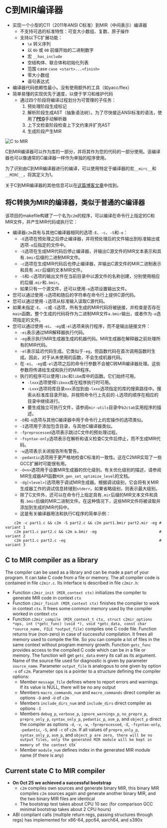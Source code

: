 # C到MIR编译器
  * 实现一个小型的C11（2011年ANSI C标准）到MIR（中间表示）编译器
    * 不支持可选的标准特性：可变大小数组、复数、原子操作
    * 支持以下C扩展功能：
      * `\e` 转义序列
      * 以 `0b` 或 `0B` 前缀开始的二进制数字
      * 宏 `__has_include`
      * 空结构体、联合体和初始化列表
      * 范围 case `case <start>...<finish>`
      * 零大小数组
      * 语句表达式
  * 编译器代码依赖性最小。没有使用额外的工具（如yacc/flex）
  * 简单易懂的实现优先于速度，以便于学习和维护代码
    * 通过四个阶段将编译过程划分为可管理的子任务：
      1. 预处理阶段生成标记
      2. 解析阶段生成AST（抽象语法树）。为了尽快接近ANSI标准的语法，使用了[**PEG**](https://en.wikipedia.org/wiki/Parsing_expression_grammar)手动解析器
      3. 上下文检查阶段检查上下文约束并扩充AST
      4. 生成阶段产生MIR

  ![C to MIR](c2mir.svg)

  C到MIR编译器可以作为库的一部分，并将其作为您的代码的一部分使用。该编译器也可以像通常的C编译器一样作为单独的程序使用。

  为了识别由C到MIR编译器进行的编译，可以使用特定于编译器的宏`__mirc__`和`__MIRC__`，将其定义为1。

  关于C到MIR编译器的其他信息可以在[这篇博客文章](https://developers.redhat.com/blog/2021/04/27/the-mir-c-interpreter-and-just-in-time-jit-compiler)中找到。
  
## 将C转换为MIR的编译器，类似于普通的C编译器

该项目的makefile构建了一个名为`c2m`的程序，可以编译在命令行上指定的C和MIR文件，并产生MIR代码或执行它：

- 编译器`c2m`具有与其他C编译器相同的选项`-E`、`-c`、`-S`和`-o`：
  - `-E`选项在预处理之后停止编译器，并将预处理后的文件输出到标准输出或选项`-o`后指定的文件中。
  - `-S`选项在生成MIR代码后停止编译器，并输出C源文件的MIR文本表示和具有`.bmir`后缀的二进制MIR文件。
  - `-c`选项在生成MIR代码后也停止编译器，并输出C源文件的MIR二进制表示和具有`.mir`后缀的文本MIR文件。
  - `-S`和`-c`选项的输出文件在当前目录中以源文件的名称创建，分别使用相应的后缀`.mir`和`.bmir`。
  - 如果只有一个源文件，还可以使用`-o`选项设置输出文件。
- 您可以通过使用`-s`选项和随后的字符串在命令行上提供C源代码。
- 您可以通过使用`-i`选项从标准输入读取C源代码。
- 如果未指定`-E`、`-c`或`-S`选项，所有生成的MIR代码将被链接，并检查是否存在`main`函数。整个生成的代码将作为二进制MIR文件`a.bmir`输出，或者作为`-o`选项指定的文件。
- 您可以通过使用`-ei`、`-eg`或`-el`选项来执行程序，而不是输出链接文件：
  - `-ei`表示通过MIR解释器执行代码。
  - `-eg`表示执行MIR生成器生成的机器代码。MIR生成器在解释器之前处理所有的MIR代码。
  - `-el`表示延迟代码生成。它类似于`-eg`，但函数代码在首次调用函数时生成。因此，对于从未使用的函数，不会生成机器代码。
  - 在`-ei`、`-eg`或`-el`选项之后的命令行参数不会被C转MIR编译器处理。这些参数将传递给生成和执行的MIR程序。
  - 执行的程序可以使用`libc`和`libm`库中的函数。它们始终可用。
    - `-lxxx`选项使得`libxxx`库在程序执行时可用。
    - `-Lxxx`选项将库目录`xxx`添加到由`-lxxx`选项指定的库的搜索路径中。搜索从标准库目录开始，并按照命令行上先前的`-L`选项的顺序在相应的目录中继续进行。
    - 要生成独立可执行文件，请参阅`mir-utils`目录中`b2ctab`实用程序的描述。
  - `-D`和`-U`选项与其他C编译器中用于命令行上的宏操作的选项类似。
  - `-I`选项用于添加包含目录，与其他C编译器类似。
  - `-fpreprocessed`选项表示跳过C文件的预处理过程。
  - `-fsyntax-only`选项表示在解析和语义检查C文件后停止，而不生成MIR代码。
  - `-w`选项表示关闭报告所有警告。
  - `-pedantic`选项用于更严格地检查C标准的一致性。这在C2MIR实现了一些GCC扩展时可能很有用。
  - `-O<n>`选项用于设置MIR生成器的优化级别。有关优化级别的描述，请参阅MIR生成器API函数`MIR_gen_set_optimize_level`的文档。
  - `-dg[<level>]`选项用于调试MIR生成器。根据调试级别，它会将有关MIR生成器工作的调试信息转储到`stderr`。如果省略级别，则表示最大级别。
  - 除了C文件外，还可以在命令行上指定具有`.mir`后缀的MIR文本文件和具有`.bmir`后缀的MIR二进制文件。在这种情况下，这些MIR文件将被读取并添加到生成的MIR代码中。
  - 这是有关编译器用法和执行C程序的简单示例：
```
	c2m -c part1.c && c2m -S part2.c && c2m part1.bmir part2.mir -eg # variant 1
	c2m part1.c part2.c && c2m a.bmir -eg                            # variant 2
	c2m part1.c part2.c -eg                                          # variant 3
```

## C to MIR compiler as a library
  The compiler can be used as a library and can be made a part of your
  program.  It can take C code from a file or memory. The all compiler
  code is contained in file `c2mir.c`. Its interface is described in
  file `c2mir.h`:
  * Function `c2mir_init (MIR_context ctx)` initializes the compiler to generate MIR code in context `ctx`
  * Function `c2mir_finish (MIR_context ctx)` finishes the compiler to
    work in context `ctx`.  It frees some common memory used by the compiler
    worked in context `ctx`
  * Function `c2mir_compile (MIR_context_t ctx, struct c2mir_options *ops, int (*getc_func) (void *),
                             void *getc_data, const char *source_name, FILE *output_file)`
    compiles one C code file.  Function returns true (non-zero) in case of
    successful compilation. It frees all memory used to compile the
    file.  So you can compile a lot of files in the same context
    without program memory growth.  Function `getc_func` provides
    access to the compiled C code which can be
    in a file or memory.  The function will get `getc_data` every its call as its argument.
    Name of the source file used for diagnostic
    is given by parameter `source_name`.  Parameter `output_file` is
    analogous to one given by option `-o` of `c2m`.  Parameter ops is
    a pointer to a structure defining the compiler options:
    * Member `message_file` defines where to report errors and
      warnings.  If its value is NULL, there will be no any output
    * Members `macro_commands_num` and `macro_commands` direct compiler as options `-D` and `-U` of `c2m`
    * Members `include_dirs_num` and `include_dirs` direct compiler as options `-I`
    * Members `debug_p`, `verbose_p`, `ignore_warnings_p`, `no_prepro_p`, `prepro_only_p`,
      `syntax_only_p`, `pedantic_p`, `asm_p`, and `object_p` direct
      the compiler as options `-d`, `-v`, `-w`, `-fpreprocessed`, `-E`,
      `-fsyntax-only`, `-pedantic`, `-S`, and `-c` of `c2m`.  If all values of `prepro_only_p`,
      `syntax_only_p`, `asm_p`, and `object_p are zero, there will be no output files, only
      the generated MIR module will be kept in memory of the context `ctx`
    * Member `module_num` defines index in the generated MIR module name (if there is any)
    
## Current state C to MIR compiler
  * **On Oct 25 we achieved a successful bootstrap**
    * `c2m` compiles own sources and generate binary MIR, this binary
      MIR compiles `c2m` sources again and generate another binary
      MIR, and the two binary MIR files are identical
    * The bootstrap test takes about CPU 10 sec (for comparison GCC minimal bootstrap takes about 2 CPU hours)    
  * ABI compliant calls (multiple return regs, passing structures through regs) has implemented for x86-64, ppc64,
    aarch64, and s390x
